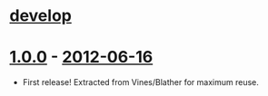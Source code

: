 # [develop](https://github.com/benlangfeld/ruby_jid)

# [1.0.0](https://github.com/benlangfeld/ruby_jid/tree/v1.0.0) - [2012-06-16](https://rubygems.org/gems/ruby_jid/versions/1.0.0)
  * First release! Extracted from Vines/Blather for maximum reuse.

